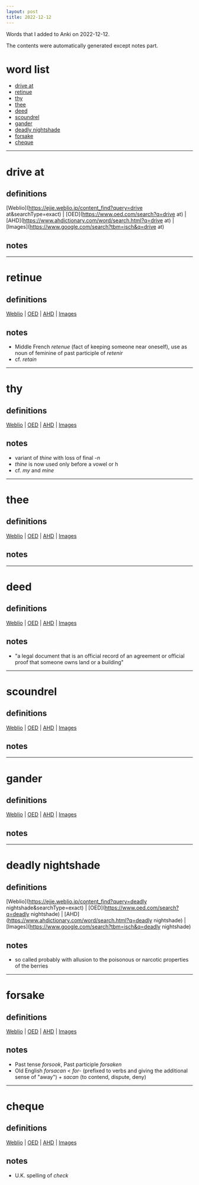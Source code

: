 ```yaml
---
layout: post
title: 2022-12-12
---
```


Words that I added to Anki on 2022-12-12.

The contents were automatically generated except notes part.
# word list
- [drive at](#drive-at)
- [retinue](#retinue)
- [thy](#thy)
- [thee](#thee)
- [deed](#deed)
- [scoundrel](#scoundrel)
- [gander](#gander)
- [deadly nightshade](#deadly-nightshade)
- [forsake](#forsake)
- [cheque](#cheque)

---

# drive at
## definitions
[Weblio](https://ejje.weblio.jp/content_find?query=drive at&searchType=exact)
|
[OED](https://www.oed.com/search?q=drive at)
|
[AHD](https://www.ahdictionary.com/word/search.html?q=drive at)
|
[Images](https://www.google.com/search?tbm=isch&q=drive at)

## notes

---

# retinue
## definitions
[Weblio](https://ejje.weblio.jp/content_find?query=retinue&searchType=exact)
|
[OED](https://www.oed.com/search?q=retinue)
|
[AHD](https://www.ahdictionary.com/word/search.html?q=retinue)
|
[Images](https://www.google.com/search?tbm=isch&q=retinue)

## notes
- Middle French *retenue* (fact of keeping someone near oneself), use as noun of feminine of past participle of *retenir*
- cf. *retain*

---

# thy
## definitions
[Weblio](https://ejje.weblio.jp/content_find?query=thy&searchType=exact)
|
[OED](https://www.oed.com/search?q=thy)
|
[AHD](https://www.ahdictionary.com/word/search.html?q=thy)
|
[Images](https://www.google.com/search?tbm=isch&q=thy)

## notes
- variant of *thine* with loss of final *-n*
- *thine* is now used only before a vowel or h
- cf. *my* and *mine*

---

# thee
## definitions
[Weblio](https://ejje.weblio.jp/content_find?query=thee&searchType=exact)
|
[OED](https://www.oed.com/search?q=thee)
|
[AHD](https://www.ahdictionary.com/word/search.html?q=thee)
|
[Images](https://www.google.com/search?tbm=isch&q=thee)

## notes

---

# deed
## definitions
[Weblio](https://ejje.weblio.jp/content_find?query=deed&searchType=exact)
|
[OED](https://www.oed.com/search?q=deed)
|
[AHD](https://www.ahdictionary.com/word/search.html?q=deed)
|
[Images](https://www.google.com/search?tbm=isch&q=deed)

## notes
- "a legal document that is an official record of an agreement or official proof that someone owns land or a building"

---

# scoundrel
## definitions
[Weblio](https://ejje.weblio.jp/content_find?query=scoundrel&searchType=exact)
|
[OED](https://www.oed.com/search?q=scoundrel)
|
[AHD](https://www.ahdictionary.com/word/search.html?q=scoundrel)
|
[Images](https://www.google.com/search?tbm=isch&q=scoundrel)

## notes

---

# gander
## definitions
[Weblio](https://ejje.weblio.jp/content_find?query=gander&searchType=exact)
|
[OED](https://www.oed.com/search?q=gander)
|
[AHD](https://www.ahdictionary.com/word/search.html?q=gander)
|
[Images](https://www.google.com/search?tbm=isch&q=gander)

## notes

---

# deadly nightshade
## definitions
[Weblio](https://ejje.weblio.jp/content_find?query=deadly nightshade&searchType=exact)
|
[OED](https://www.oed.com/search?q=deadly nightshade)
|
[AHD](https://www.ahdictionary.com/word/search.html?q=deadly nightshade)
|
[Images](https://www.google.com/search?tbm=isch&q=deadly nightshade)

## notes
- so called probably with allusion to the poisonous or narcotic properties of the berries

---

# forsake
## definitions
[Weblio](https://ejje.weblio.jp/content_find?query=forsake&searchType=exact)
|
[OED](https://www.oed.com/search?q=forsake)
|
[AHD](https://www.ahdictionary.com/word/search.html?q=forsake)
|
[Images](https://www.google.com/search?tbm=isch&q=forsake)

## notes
- Past tense *forsook*, Past participle *forsaken*
- Old English *forsacan* &lt; *for-* (prefixed to verbs and giving the additional sense of "away") + *sacan* (to contend, dispute, deny)

---

# cheque
## definitions
[Weblio](https://ejje.weblio.jp/content_find?query=cheque&searchType=exact)
|
[OED](https://www.oed.com/search?q=cheque)
|
[AHD](https://www.ahdictionary.com/word/search.html?q=cheque)
|
[Images](https://www.google.com/search?tbm=isch&q=cheque)

## notes
- U.K. spelling of *check*

